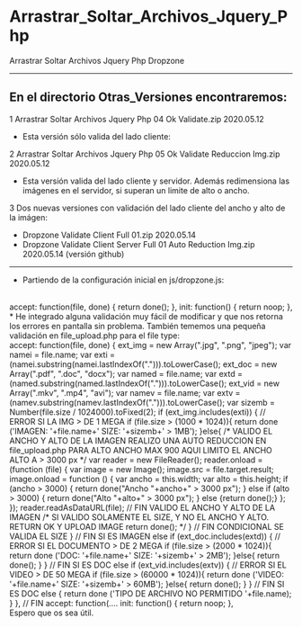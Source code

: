 # Arrastrar_Soltar_Archivos_Jquery_Php
Arrastrar Soltar Archivos Jquery Php Dropzone

----

## En el directorio Otras_Versiones encontraremos:

1 Arrastrar Soltar Archivos Jquery Php 04 Ok Validate.zip 2020.05.12
- Esta versión sólo valida del lado cliente:

2 Arrastrar Soltar Archivos Jquery Php 05 Ok Validate Reduccion Img.zip 2020.05.12
- Esta versión valida del lado cliente y servidor. Además redimensiona las imágenes en el servidor, si superan un limite de alto o ancho.

3 Dos nuevas versiones con validación del lado cliente del ancho y alto de la imágen:
- Dropzone Validate Client Full 01.zip 2020.05.14
- Dropzone Validate Client Server Full 01 Auto Reduction Img.zip 2020.05.14 (versión github)

----

* Partiendo de la configuración inicial en js/dropzone.js:
<br>
accept:
 function(file, done) {
            return done();
          },
init: function() {
            return noop;
          },
<br>
* He integrado alguna validación muy fácil de modificar y que nos retorna los errores en pantalla sin problema.
También tememos una pequeña validación en file_upload.php para el file type:
<br>
     accept: function(file, done) {
      ext_img = new Array(".jpg", ".png", "jpeg");
      var namei = file.name;
      var exti = (namei.substring(namei.lastIndexOf("."))).toLowerCase();
      ext_doc = new Array(".pdf", ".doc", "docx");
      var named = file.name;
      var extd = (named.substring(named.lastIndexOf("."))).toLowerCase();
      ext_vid = new Array(".mkv", ".mp4", "avi");
      var namev = file.name;
      var extv = (namev.substring(namev.lastIndexOf("."))).toLowerCase();
      var sizemb = Number(file.size / 1024000).toFixed(2);
      if (ext_img.includes(exti)) {
          // ERROR SI LA IMG > DE 1 MEGA
          if (file.size > (1000 * 1024)){
                  return done ('IMAGEN: '+file.name+' SIZE: '+sizemb+' > 1MB');
            }else{
              /*  VALIDO EL ANCHO Y ALTO DE LA IMAGEN 
                  REALIZO UNA AUTO REDUCCION EN file_upload.php
                  PARA ALTO ANCHO MAX 900
                  AQUI LIMITO EL ANCHO ALTO A > 3000 px
              */
              var reader = new FileReader();
              reader.onload = (function (file) {
                  var image = new Image();
                  image.src = file.target.result;
                  image.onload = function () {
                      var ancho = this.width;
                      var alto = this.height;
                      if (ancho > 3000) { return done("Ancho "+ancho+" > 3000 px"); } 
                      else if (alto > 3000) { return done("Alto "+alto+" > 3000 px"); }
                      else {return done();}
                  };
              });
              reader.readAsDataURL(file);
              // FIN VALIDO EL ANCHO Y ALTO DE LA IMAGEN
              /* SI VALIDO SOLAMENTE EL SIZE, Y NO EL ANCHO Y ALTO.
                 RETURN OK Y UPLOAD IMAGE
                return done(); 
              */
            } // FIN CONDICIONAL SE VALIDA EL SIZE
            } // FIN SI ES IMAGEN
      else if (ext_doc.includes(extd)) {
          // ERROR SI EL DOCUMENTO > DE 2 MEGA
          if (file.size > (2000 * 1024)){
                  return done ('DOC: '+file.name+' SIZE: '+sizemb+' > 2MB');
                      }else{ return done(); }
            } // FIN SI ES DOC
      else if (ext_vid.includes(extv)) {
          // ERROR SI EL VIDEO > DE 50 MEGA
          if (file.size > (60000 * 1024)){
                  return done ('VIDEO: '+file.name+' SIZE: '+sizemb+' > 60MB');
                      }else{ return done(); }
            } // FIN SI ES DOC
      else {
              return done ('TIPO DE ARCHIVO NO PERMITIDO '+file.name);
            }
    }, // FIN accept: function(....
    init: function() {
      return noop;
    },
<br>
Espero que os sea útil.

